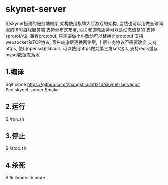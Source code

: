 # skynet-server
用skynet搭建的服务端框架,架构使用棋牌大厅游戏的架构, 当然也可以用做全球同服的RPG游戏服务端
支持分布式布署, 网关和游戏服务可以是动态调整的
支持sproto协议, 兼容protobuf, 只需要做小小改动可以替换为protobuf
支持websocket和TCP协议, 客户端底层更换网络层, 上层业务协议不需要改变
支持https, 使用openssl和libcurl, 可以使用https做为第三方sdk接入
支持redis缓存mysql数据库落地

## 1.编译
  $git clone https://github.com/zhangshiqian1214/skynet-server.git  
  $cd skynet-server
  $make

## 2.运行
  $./run.sh

## 3.停止
  $./stop.sh

## 4.杀死
  $./killnode.sh node



